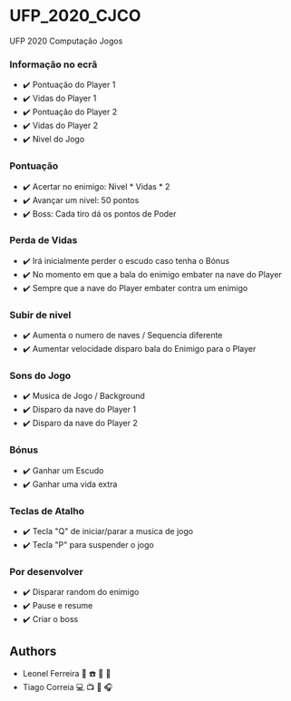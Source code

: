 # UFP_2020_CJCO
UFP 2020 Computação Jogos

### Informação no ecrã
* ✔️ Pontuação do Player 1
* ✔️ Vidas do Player 1
* ✔️ Pontuação do Player 2
* ✔️ Vidas do Player 2
* ✔️ Nivel do Jogo

### Pontuação
* ✔️ Acertar no enimigo: Nivel * Vidas * 2
* ✔️ Avançar um nivel: 50 pontos
* ✔️ Boss: Cada tiro dá os pontos de Poder

### Perda de Vidas
* ✔️ Irá inicialmente perder o escudo caso tenha o Bónus
* ✔️ No momento em que a bala do enimigo embater na nave do Player
* ✔️ Sempre que a nave do Player embater contra um enimigo

### Subir de nivel
* ✔️ Aumenta o numero de naves / Sequencia diferente
* ✔️ Aumentar velocidade disparo bala do Enimigo para o Player

### Sons do Jogo
* ✔️ Musica de Jogo / Background
* ✔️ Disparo da nave do Player 1
* ✔️ Disparo da nave do Player 2

### Bónus
* ✔️ Ganhar um Escudo
* ✔️ Ganhar uma vida extra

### Teclas de Atalho
* ✔️ Tecla "Q" de iniciar/parar a musica de jogo
* ✔️ Tecla "P" para suspender o jogo

### Por desenvolver
* ✔️ Disparar random do enimigo
* ✔️ Pause e resume
* ✔️ Criar o boss



## Authors
* Leonel Ferreira 💾 ☎️ 💽 📼
* Tiago Correia 💻 📺 📱 🎧
